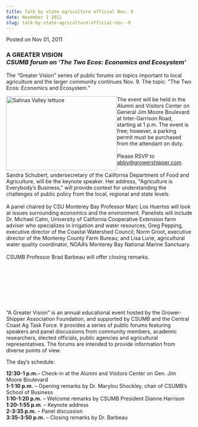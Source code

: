 ```yaml
---
title: Talk by state agriculture official Nov. 9
date: November 1 2011
slug: talk-by-state-agriculture-official-nov--9
---
```





<span class="date">Posted on Nov 01, 2011    </span>
<h3>A GREATER VISION<br>
<em>CSUMB forum on &#x2018;The Two Ecos: Economics and
Ecosystem&#x2019;</em></br></h3>
<p>The &#x201C;Greater Vision&#x201D; series of public forums on topics important
to local agriculture and the larger community continues Nov. 9. The
topic: &quot;The Two Ecos: Economics and Ecosystem.&#x201D;</p>
<p><img alt="Salinas Valley lettuce" src="http://news.csumb.edu/sites/default/files/65/attachments/news/images/salinas_valley_lettuce_field.jpg" style="float:left; width:300px; height:200px">The event will be
held in the Alumni and Visitors Center on General Jim Moore
Boulevard at Inter-Garrison Road, starting at 1 p.m. The event is
free; however, a parking permit must be purchased from the
attendant on duty.<br>
<br>
Please RSVP to <a href="mailto:abby@growershipper.com">abby@growershipper.com</a>.<br>
<br>
Sandra Schubert, undersecretary of the California Department of
Food and Agriculture, will be the keynote speaker. Her address,
&quot;Agriculture is Everybody&#x2019;s Business,&quot; will provide context for
understanding the challenges of public policy from the local,
regional and state levels.<br>
<br>
A panel chaired by CSU Monterey Bay Professor Marc Los Huertos will
look at issues surrounding economics and the environment. Panelists
will include Dr. Michael Cahn, University of California Cooperative
Extension farm adviser who specializes in irrigation and water
resources; Greg Pepping, executive director of the Coastal
Watershed Council; Norm Groot, executive director of the Monterey
County Farm Bureau; and Lisa Lurie, agricultural water quality
coordinator, NOAA&#x2019;s Monterey Bay National Marine Sanctuary.<br>
<br>
CSUMB Professor Brad Barbeau will offer closing remarks.</br></br></br></br></br></br></br></br></img></p>
<p>&#x201C;A Greater Vision&#x201D; is an annual educational event hosted by the
Grower-Shipper Association Foundation, and supported by CSUMB and
the Central Coast Ag Task Force. It provides a series of public
forums featuring speakers and panel discussions from community
members, academic researchers, elected officials, public agencies
and agricultural representatives. The forums are intended to
provide information from diverse points of view.</p>
<p>The day&#x2019;s schedule:</p>
<p><strong>12:30-1 p.m.</strong>&#x2013; Check-in at the Alumni and
Visitors Center on Gen. Jim Moore Boulevard<br>
<strong>1-1:10 p.m.</strong> &#x2013; Opening remarks by Dr. Marylou
Shockley, chair of CSUMB&#x2019;s School of Business<br>
<strong>1:10-1:20 p.m.</strong> &#x2013; Welcome remarks by CSUMB
President Dianne Harrison<br>
<strong>1:20-1:55 p.m</strong>. &#x2013; Keynote address<br>
<strong>2-3:35 p.m.</strong> &#x2013; Panel discussion<br>
<strong>3:35-3:50 p.m.</strong> &#x2013; Closing remarks by Dr.
Barbeau<br>
&#xA0;</br></br></br></br></br></br></p>





